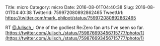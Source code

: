 Title: micro
Category: micro
Date: 2016-08-01T04:40:38
Slug: 2016-08-01T04:40:38
TwitterId: 759972080892862465
TweetUrl: https://twitter.com/mark_philpot/status/759972080892862465

RT [@Julisch_](https://twitter.com/Julisch_): One of the godliest Re:Zero fan arts I've seen so far. [https://twitter.com/Julisch_/status/759876693456715777/photo/1](https://twitter.com/Julisch_/status/759876693456715777/photo/1)